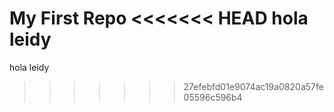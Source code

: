 My First Repo
<<<<<<< HEAD
hola leidy 
=======
hola leidy
>>>>>>> 27efebfd01e9074ac19a0820a57fe05596c596b4

